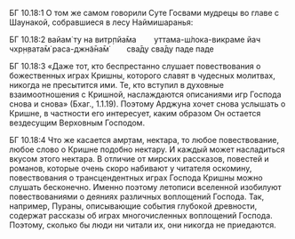БГ 10.18:1	О том же самом говорили Суте Госвами мудрецы во главе с Шаунакой, собравшиеся в лесу Наймишаранья:

БГ 10.18:2	вайам̇ ту на витр̣пйа̄ма   уттама-ш́лока-викраме йач чхр̣н̣вата̄м̇ раса-джн̃а̄на̄м̇   сва̄ду сва̄ду паде паде

БГ 10.18:3	«Даже тот, кто беспрестанно слушает повествования о божественных играх Кришны, которого славят в чудесных молитвах, никогда не пресытится ими. Те, кто вступил в духовные взаимоотношения с Кришной, наслаждаются описаниями игр Господа снова и снова» (Бхаг., 1.1.19). Поэтому Арджуна хочет снова услышать о Кришне, в частности его интересует, каким образом Он остается вездесущим Верховным Господом.

БГ 10.18:4	Что же касается амр̣там, нектара, то любое повествование, любое слово о Кришне подобно нектару. И каждый может насладиться вкусом этого нектара. В отличие от мирских рассказов, повестей и романов, которые очень скоро набивают у читателя оскомину, повествования о трансцендентных играх Господа Кришны можно слушать бесконечно. Именно поэтому летописи вселенной изобилуют повествованиями о деяниях различных воплощений Господа. Так, например, Пураны, описывающие события глубокой древности, содержат рассказы об играх многочисленных воплощений Господа. Поэтому, сколько бы люди ни читали их, они никогда не приедаются.